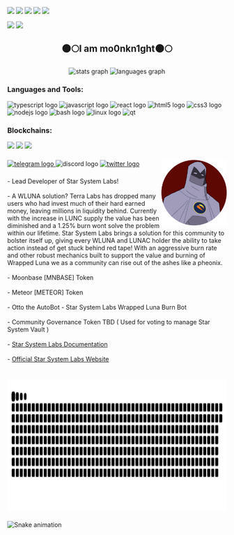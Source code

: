 ![](https://komarev.com/ghpvc/?username=mo0nkn1ght&label=Profile%20views&color=0e75b6&style=plastic)
![](https://img.shields.io/github/last-commit/mo0nkn1ght/mo0nkn1ght?style=plastic)
![](https://img.shields.io/github/search/mo0nkn1ght/mo0nkn1ght/mo0nkn1ght?style=plastic)
![](https://img.shields.io/github/directory-file-count/mo0nkn1ght/mo0nkn1ght?style=plastic)
![](https://img.shields.io/github/languages/code-size/mo0nkn1ght/mo0nkn1ght?style=plastic)

![](https://img.shields.io/twitter/follow/StarSystem_Labs?style=social)
![](https://img.shields.io/github/followers/mo0nkn1ght?style=social)
</br>

<h2 align="center">🌑🌕I am mo0nkn1ght🌑🌕</h2>

###

<div align="center">
  <img src="https://github-readme-stats.vercel.app/api?hide_title=false&hide_rank=false&show_icons=true&include_all_commits=true&count_private=true&disable_animations=false&theme=calm&locale=en&hide_border=false&username=mo0nkn1ght" height="150" alt="stats graph"  />
  <img src="https://github-readme-stats.vercel.app/api/top-langs?locale=en&hide_title=false&layout=compact&card_width=320&langs_count=5&theme=calm&hide_border=false&username=mo0nkn1ght" height="150" alt="languages graph"  />
</div>

###

<div align="left">
  <h3 align="left">Languages and Tools:</h3>
  <img src="https://cdn.jsdelivr.net/gh/devicons/devicon/icons/typescript/typescript-plain.svg" height="30" width="42" alt="typescript logo"  />
  <img src="https://cdn.jsdelivr.net/gh/devicons/devicon/icons/javascript/javascript-original.svg" height="30" width="42" alt="javascript logo"  />
  <img src="https://cdn.jsdelivr.net/gh/devicons/devicon/icons/react/react-original.svg" height="30" width="42" alt="react logo"  />
  <img src="https://cdn.jsdelivr.net/gh/devicons/devicon/icons/html5/html5-original.svg" height="30" width="42" alt="html5 logo"  />
  <img src="https://cdn.jsdelivr.net/gh/devicons/devicon/icons/css3/css3-original.svg" height="30" width="42" alt="css3 logo"  />
  <img src="https://cdn.jsdelivr.net/gh/devicons/devicon/icons/nodejs/nodejs-original.svg" height="30" width="42" alt="nodejs logo"  />
  <img src="https://cdn.jsdelivr.net/gh/devicons/devicon/icons/bash/bash-original.svg" height="30" width="42" alt="bash logo"  />
  <img src="https://cdn.jsdelivr.net/gh/devicons/devicon/icons/linux/linux-original.svg" height="30" width="42" alt="linux logo"  />
  <img src="https://upload.wikimedia.org/wikipedia/commons/9/98/Solidity_logo.svg" alt="qt" width="40" height="40"/>
</div>

###

<div align="left">
  <h3 align="left">Blockchains:</h3>
    <img src="https://img.shields.io/badge/Ethereum-3C3C3D?style=for-the-badge&logo=Ethereum&logoColor=white" />
    <img src="https://img.shields.io/badge/Binance-FCD535?style=for-the-badge&logo=binance&logoColor=white" />
    <img src="https://img.shields.io/badge/Bitcoin-000?style=for-the-badge&logo=bitcoin&logoColor=white" />

</div>

###

<img align="right" height="150" src="https://github.com/mo0nkn1ght/mo0nkn1ght/blob/main/assets/Moonknight-modified.png"  />

###

<div align="left">
  <a href="https://t.me/starsystemlabs" target="_blank">
    <img src="https://img.shields.io/static/v1?message=Telegram&logo=telegram&label=&color=2CA5E0&logoColor=white&labelColor=&style=for-the-badge" height="35" alt="telegram logo"  />
  </a>
  <img src="https://img.shields.io/static/v1?message=Discord&logo=discord&label=&color=7289DA&logoColor=white&labelColor=&style=for-the-badge" height="35" alt="discord logo"  />
  <a href="https://twitter.com/StarSystem_Labs" target="_blank">
    <img src="https://img.shields.io/static/v1?message=Twitter&logo=twitter&label=&color=1DA1F2&logoColor=white&labelColor=&style=for-the-badge" height="35" alt="twitter logo"  />
  </a>
</div>

###

<p align="left">- Lead Developer of Star System Labs!<br><br>- A WLUNA solution? Terra Labs has dropped many users who had invest much of their hard earned money, leaving millions in liquidity behind. Currently with the increase in LUNC supply the value has been diminished and a 1.25% burn wont solve the problem within our lifetime. Star System Labs brings a solution for this community to bolster itself up, giving every WLUNA and LUNAC holder the ability to take action instead of get stuck behind red tape! With an aggressive burn rate and other robust mechanics built to support the value and burning of Wrapped Luna we as a community can rise out of the ashes like a pheonix.<br><br>- Moonbase [MNBASE] Token<br><br>- Meteor [METEOR] Token<br><br>- Otto the AutoBot - Star System Labs Wrapped Luna Burn Bot<br><br>- Community Governance Token TBD ( Used for voting to manage Star System Vault )<br><br>- <a href="https://mo0nkn1ght.gitbook.io/mo0nkn1ght/">Star System Labs Documentation</a><br><br>- <a href="https://starsystemlabs.com">Official Star System Labs Website</a><br><br></p>

###

<img align="center" height="300" src="https://github.com/mo0nkn1ght/mo0nkn1ght/blob/main/assets/snake.svg"  />

###

<img href="https://raw.githubusercontent.com/mo0nkn1ght/mo0nkn1ght/blob/output/snake.svg" alt="Snake animation" />

###

